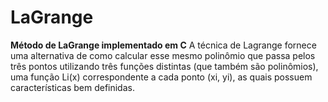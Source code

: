 # LaGrange
**Método de LaGrange implementado em C**
A técnica de Lagrange fornece uma alternativa de como calcular esse mesmo polinômio que passa pelos três pontos utilizando três funções distintas (que também são polinômios), uma função Li(x) correspondente a cada ponto (xi, yi), as quais possuem características bem definidas.
